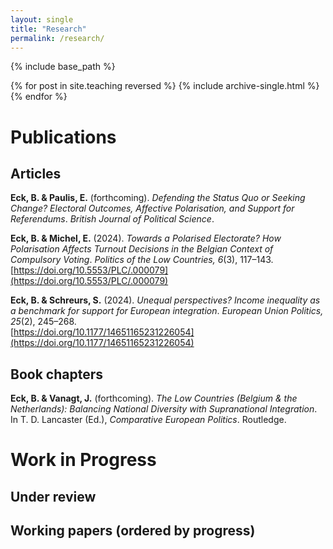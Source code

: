 ```yaml
---
layout: single
title: "Research"
permalink: /research/
---
```


{% include base_path %}

{% for post in site.teaching reversed %}
  {% include archive-single.html %}
{% endfor %}

# Publications

## Articles

**Eck, B. & Paulis, E.** (forthcoming). *Defending the Status Quo or Seeking Change? Electoral Outcomes, Affective Polarisation, and Support for Referendums*. _British Journal of Political Science_.

**Eck, B. & Michel, E.** (2024). *Towards a Polarised Electorate? How Polarisation Affects Turnout Decisions in the Belgian Context of Compulsory Voting*. _Politics of the Low Countries, 6_(3), 117–143.  
[https://doi.org/10.5553/PLC/.000079](https://doi.org/10.5553/PLC/.000079)

**Eck, B. & Schreurs, S.** (2024). *Unequal perspectives? Income inequality as a benchmark for support for European integration*. _European Union Politics, 25_(2), 245–268.  
[https://doi.org/10.1177/14651165231226054](https://doi.org/10.1177/14651165231226054)


## Book chapters 
**Eck, B. & Vanagt, J.** (forthcoming). *The Low Countries (Belgium & the Netherlands): Balancing National Diversity with Supranational Integration*. In T. D. Lancaster (Ed.), _Comparative European Politics_. Routledge.


# Work in Progress


## Under review 


## Working papers (ordered by progress)
